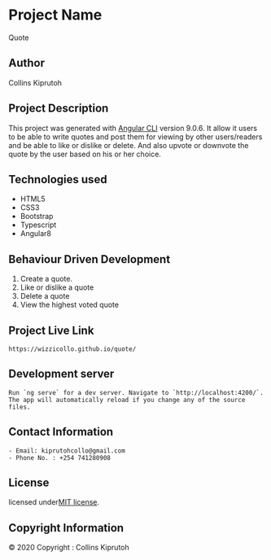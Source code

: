 # Project Name
Quote

## Author
Collins Kiprutoh

## Project Description

This project was generated with [Angular CLI](https://github.com/angular/angular-cli) version 9.0.6. It allow it users to be able to write quotes and post them for viewing by other users/readers and be able to like or dislike or delete. And also upvote or downvote the quote by the user based on his or her choice.

## Technologies used
 - HTML5
 - CSS3
 - Bootstrap
 - Typescript
 - Angular8

 ## Behaviour Driven Development
  1. Create a quote.
  2. Like or dislike a quote
  3. Delete a quote
  4. View the highest voted quote

 ## Project Live Link
    https://wizzicollo.github.io/quote/

 ## Development server

    Run `ng serve` for a dev server. Navigate to `http://localhost:4200/`. The app will automatically reload if you change any of the source files.

 ## Contact Information
    - Email: kiprutohcollo@gmail.com
    - Phone No. : +254 741280908

 ## License 
  licensed under[MIT license](license).

 ## Copyright Information
   © 2020 Copyright : Collins Kiprutoh







